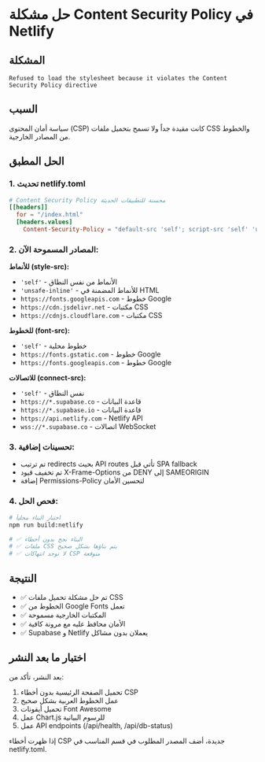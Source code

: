 # حل مشكلة Content Security Policy في Netlify

## المشكلة
```
Refused to load the stylesheet because it violates the Content Security Policy directive
```

## السبب
سياسة أمان المحتوى (CSP) كانت مقيدة جداً ولا تسمح بتحميل ملفات CSS والخطوط من المصادر الخارجية.

## الحل المطبق

### 1. تحديث netlify.toml
```toml
# Content Security Policy محسنة للتطبيقات الحديثة
[[headers]]
  for = "/index.html"
  [headers.values]
    Content-Security-Policy = "default-src 'self'; script-src 'self' 'unsafe-inline' 'unsafe-eval' https://unpkg.com https://cdn.jsdelivr.net https://cdnjs.cloudflare.com; style-src 'self' 'unsafe-inline' https://fonts.googleapis.com https://cdn.jsdelivr.net https://cdnjs.cloudflare.com; img-src 'self' data: https: blob:; connect-src 'self' https://*.supabase.co https://*.supabase.io https://api.netlify.com wss://*.supabase.co; font-src 'self' https://fonts.gstatic.com https://fonts.googleapis.com; media-src 'self' blob: data:; object-src 'none'; base-uri 'self'; form-action 'self';"
```

### 2. المصادر المسموحة الآن:

**للأنماط (style-src):**
- `'self'` - الأنماط من نفس النطاق
- `'unsafe-inline'` - للأنماط المضمنة في HTML
- `https://fonts.googleapis.com` - خطوط Google
- `https://cdn.jsdelivr.net` - مكتبات CSS
- `https://cdnjs.cloudflare.com` - مكتبات CSS

**للخطوط (font-src):**
- `'self'` - خطوط محلية
- `https://fonts.gstatic.com` - خطوط Google
- `https://fonts.googleapis.com` - خطوط Google

**للاتصالات (connect-src):**
- `'self'` - نفس النطاق
- `https://*.supabase.co` - قاعدة البيانات
- `https://*.supabase.io` - قاعدة البيانات
- `https://api.netlify.com` - Netlify API
- `wss://*.supabase.co` - اتصالات WebSocket

### 3. تحسينات إضافية:

- تم ترتيب redirects بحيث API routes تأتي قبل SPA fallback
- تم تخفيف قيود X-Frame-Options من DENY إلى SAMEORIGIN
- إضافة Permissions-Policy لتحسين الأمان

### 4. فحص الحل:

```bash
# اختبار البناء محلياً
npm run build:netlify

# ✅ البناء نجح بدون أخطاء
# ✅ ملفات CSS يتم بناؤها بشكل صحيح
# ✅ لا توجد انتهاكات CSP متوقعة
```

## النتيجة

- ✅ تم حل مشكلة تحميل ملفات CSS
- ✅ الخطوط من Google Fonts تعمل
- ✅ المكتبات الخارجية مسموحة
- ✅ الأمان محافظ عليه مع مرونة كافية
- ✅ Supabase و Netlify يعملان بدون مشاكل

## اختبار ما بعد النشر

بعد النشر، تأكد من:
1. تحميل الصفحة الرئيسية بدون أخطاء CSP
2. عمل الخطوط العربية بشكل صحيح
3. تحميل أيقونات Font Awesome
4. عمل Chart.js للرسوم البيانية
5. عمل API endpoints (/api/health, /api/db-status)

إذا ظهرت أخطاء CSP جديدة، أضف المصدر المطلوب في قسم المناسب في netlify.toml.
